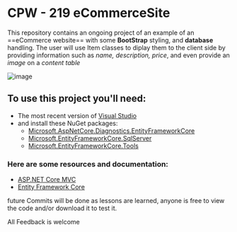# CPW - 219 eCommerceSite

This repository contains an ongoing project of an example of an ==eCommerce website== with some **BootStrap** styling, and **database** handling.
The user will use Item classes to diplay them to the client side by providing information such as *name, description, price*, and even provide an *image* on a *content table*

![image](https://github.com/user-attachments/assets/be4bd3a2-3ca6-43cd-9d22-2d36ecbc78e1)

## To use this project you'll need:
- The most recent version of [Visual Studio](https://visualstudio.microsoft.com)
- and install these NuGet packages:
  - [Microsoft.AspNetCore.Diagnostics.EntityFrameworkCore](https://www.nuget.org/packages/Microsoft.AspNetCore.Diagnostics.EntityFrameworkCore/8.0.7?_src=template)
  - [Microsoft.EntityFrameworkCore.SqlServer](https://www.nuget.org/packages/Microsoft.EntityFrameworkCore.SqlServer/8.0.7?_src=template)
  - [Microsoft.EntityFrameworkCore.Tools](https://www.nuget.org/packages/Microsoft.EntityFrameworkCore.Tools/8.0.7?_src=template)

### Here are some resources and documentation:
- [ASP.NET Core MVC](https://learn.microsoft.com/en-us/aspnet/core/tutorials/first-mvc-app/start-mvc?view=aspnetcore-8.0&WT.mc_id=dotnet-35129-website&tabs=visual-studio)
- [Entity Framework Core](https://learn.microsoft.com/en-us/ef/core/)


future Commits will be done as lessons are learned, anyone is free to view the code and/or download it to test it.

All Feedback is welcome
